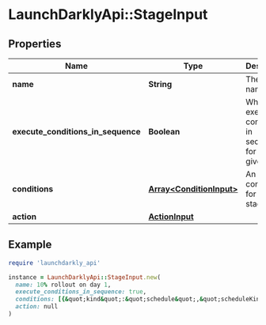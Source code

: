# LaunchDarklyApi::StageInput

## Properties

| Name | Type | Description | Notes |
| ---- | ---- | ----------- | ----- |
| **name** | **String** | The stage name | [optional] |
| **execute_conditions_in_sequence** | **Boolean** | Whether to execute the conditions in sequence for the given stage | [optional] |
| **conditions** | [**Array&lt;ConditionInput&gt;**](ConditionInput.md) | An array of conditions for the stage | [optional] |
| **action** | [**ActionInput**](ActionInput.md) |  | [optional] |

## Example

```ruby
require 'launchdarkly_api'

instance = LaunchDarklyApi::StageInput.new(
  name: 10% rollout on day 1,
  execute_conditions_in_sequence: true,
  conditions: [{&quot;kind&quot;:&quot;schedule&quot;,&quot;scheduleKind&quot;:&quot;relative&quot;,&quot;waitDuration&quot;:2,&quot;waitDurationUnit&quot;:&quot;calendarDay&quot;}],
  action: null
)
```

